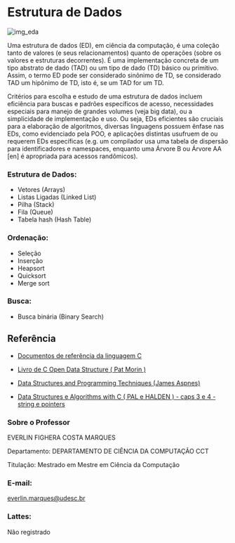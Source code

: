
# Estrutura de Dados

![img_eda](https://github.com/hertonnn/UDESC_Ciencia_da_Computacao/blob/master/utils/img/img_eda.jpg)

Uma estrutura de dados (ED), em ciência da computação, é uma coleção tanto de valores (e seus relacionamentos) quanto de operações (sobre os valores e estruturas decorrentes). É uma implementação concreta de um tipo abstrato de dado (TAD) ou um tipo de dado (TD) básico ou primitivo. Assim, o termo ED pode ser considerado sinônimo de TD, se considerado TAD um hipônimo de TD, isto é, se um TAD for um TD.

Critérios para escolha e estudo de uma estrutura de dados incluem eficiência para buscas e padrões específicos de acesso, necessidades especiais para manejo de grandes volumes (veja big data), ou a simplicidade de implementação e uso. Ou seja, EDs eficientes são cruciais para a elaboração de algoritmos, diversas linguagens possuem ênfase nas EDs, como evidenciado pela POO, e aplicações distintas usufruem de ou requerem EDs específicas (e.g. um compilador usa uma tabela de dispersão para identificadores e namespaces, enquanto uma Árvore B ou Árvore AA [en] é apropriada para acessos randômicos).

### Estrutura de Dados:

- Vetores (Arrays)
- Listas Ligadas (Linked List)
- Pilha (Stack)
- Fila (Queue)
- Tabela hash (Hash Table)

### Ordenação:

- Seleção
- Inserção
- Heapsort
- Quicksort
- Merge sort

### Busca:

- Busca binária (Binary Search)

## Referência
- [Documentos de referência da linguagem C](https://wiki.sei.cmu.edu/confluence/display/c/SEI+CERT+C+Coding+Standard)

- [Livro de C Open Data Structure ( Pat Morin )](https://www.aupress.ca/books/120226-open-data-structures/)

- [Data Structures and Programming Techniques (James Aspnes)](https://www.cs.yale.edu/homes/aspnes/classes/223/notes.html)

- [Data Structures e Algorithms with C ( PAL e HALDEN ) - caps 3 e 4 - string e pointers](https://vdoc.pub/download/data-structures-and-algorithms-with-c-3i7uhuudfl20)

### Sobre o Professor
EVERLIN FIGHERA COSTA MARQUES

Departamento: DEPARTAMENTO DE CIÊNCIA DA COMPUTAÇÃO CCT

Titulação: Mestrado em Mestre em Ciência da Computação
### E-mail: 
everlin.marques@udesc.br
### Lattes: 
Não registrado





